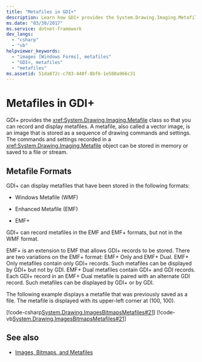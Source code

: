 ```yaml
---
title: "Metafiles in GDI+"
description: Learn how GDI+ provides the System.Drawing.Imaging.Metafile class to record and display metafiles. A metafile is also called a vector image.
ms.date: "03/30/2017"
ms.service: dotnet-framework
dev_langs: 
  - "csharp"
  - "vb"
helpviewer_keywords: 
  - "images [Windows Forms], metafiles"
  - "GDI+, metafiles"
  - "metafiles"
ms.assetid: 51da872c-c783-440f-8bf6-1e580a966c31
---
```

# Metafiles in GDI+

GDI+ provides the <xref:System.Drawing.Imaging.Metafile> class so that you can record and display metafiles. A metafile, also called a vector image, is an image that is stored as a sequence of drawing commands and settings. The commands and settings recorded in a <xref:System.Drawing.Imaging.Metafile> object can be stored in memory or saved to a file or stream.  
  
## Metafile Formats  

GDI+ can display metafiles that have been stored in the following formats:  
  
- Windows Metafile (WMF)  
  
- Enhanced Metafile (EMF)  
  
- EMF+  
  
GDI+ can record metafiles in the EMF and EMF+ formats, but not in the WMF format.  
  
EMF+ is an extension to EMF that allows GDI+ records to be stored. There are two variations on the EMF+ format: EMF+ Only and EMF+ Dual. EMF+ Only metafiles contain only GDI+ records. Such metafiles can be displayed by GDI+ but not by GDI. EMF+ Dual metafiles contain GDI+ and GDI records. Each GDI+ record in an EMF+ Dual metafile is paired with an alternate GDI record. Such metafiles can be displayed by GDI+ or by GDI.  
  
The following example displays a metafile that was previously saved as a file. The metafile is displayed with its upper-left corner at (100, 100).  
  
[!code-csharp[System.Drawing.ImagesBitmapsMetafiles#21](~/samples/snippets/csharp/VS_Snippets_Winforms/System.Drawing.ImagesBitmapsMetafiles/CS/Class1.cs#21)]
[!code-vb[System.Drawing.ImagesBitmapsMetafiles#21](~/samples/snippets/visualbasic/VS_Snippets_Winforms/System.Drawing.ImagesBitmapsMetafiles/VB/Class1.vb#21)]  
  
## See also

- [Images, Bitmaps, and Metafiles](images-bitmaps-and-metafiles.md)

